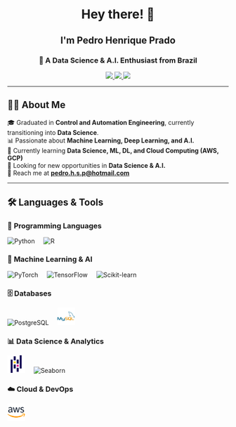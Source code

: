 <h1 align="center">Hey there! 👋</h1>
<h2 align="center">I'm Pedro Henrique Prado</h2>
<h3 align="center">🚀 A Data Science & A.I. Enthusiast from Brazil</h3>

<p align="center">
  <a href="https://www.linkedin.com/in/pedro-prado-34369a1b5" target="_blank">
    <img src="https://img.shields.io/badge/LinkedIn-0077B5?style=for-the-badge&logo=linkedin&logoColor=white"/>
  </a>
  <a href="https://github.com/Dev-PPrado/Dev-PPrado" target="_blank">
    <img src="https://img.shields.io/badge/GitHub-181717?style=for-the-badge&logo=github&logoColor=white"/>
  </a>
  <a href="https://www.instagram.com/pedrohs.prado" target="_blank">
    <img src="https://img.shields.io/badge/Instagram-E4405F?style=for-the-badge&logo=instagram&logoColor=white"/>
  </a>
</p>

---

## 🧑‍💻 **About Me**
🎓 Graduated in **Control and Automation Engineering**, currently transitioning into **Data Science**.  
📊 Passionate about **Machine Learning, Deep Learning, and A.I.**  
🌱 Currently learning **Data Science, ML, DL, and Cloud Computing (AWS, GCP)**  
🚀 Looking for new opportunities in **Data Science & A.I.**  
📩 Reach me at **pedro.h.s.p@hotmail.com**  

---

## 🛠 **Languages & Tools**
### 📌 **Programming Languages**
<div align="left">
  <img src="https://cdn.jsdelivr.net/gh/devicons/devicon/icons/python/python-original.svg" height="40" alt="Python"/>
  <img width="12"/>
  <img src="https://cdn.jsdelivr.net/gh/devicons/devicon/icons/r/r-original.svg" height="40" alt="R"/>
</div>

### 🤖 **Machine Learning & AI**
<div align="left">
  <img src="https://www.vectorlogo.zone/logos/pytorch/pytorch-icon.svg" height="40" alt="PyTorch"/>
  <img width="12"/>
  <img src="https://www.vectorlogo.zone/logos/tensorflow/tensorflow-icon.svg" height="40" alt="TensorFlow"/>
  <img width="12"/>
  <img src="https://upload.wikimedia.org/wikipedia/commons/0/05/Scikit_learn_logo_small.svg" height="40" alt="Scikit-learn"/>
</div>

### 🗄️ **Databases**
<div align="left">
  <img src="https://cdn.jsdelivr.net/gh/devicons/devicon/icons/postgresql/postgresql-original.svg" height="40" alt="PostgreSQL"/>
  <img width="12"/>
  <img src="https://raw.githubusercontent.com/devicons/devicon/master/icons/mysql/mysql-original-wordmark.svg" height="40" alt="MySQL"/>
</div>

### 📊 **Data Science & Analytics**
<div align="left">
  <img src="https://raw.githubusercontent.com/devicons/devicon/2ae2a900d2f041da66e950e4d48052658d850630/icons/pandas/pandas-original.svg" height="40" alt="Pandas"/>
  <img width="12"/>
  <img src="https://seaborn.pydata.org/_images/logo-mark-lightbg.svg" height="40" alt="Seaborn"/>
</div>

### ☁️ **Cloud & DevOps**
<div align="left">
  <img src="https://raw.githubusercontent.com/devicons/devicon/master/icons/amazonwebservices/amazonwebservices-original-wordmark.svg" height="40" alt="AWS"/>
</div>



